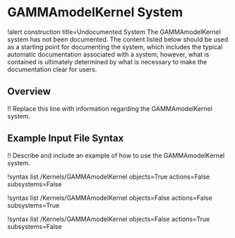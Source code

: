 # GAMMAmodelKernel System

!alert construction title=Undocumented System
The GAMMAmodelKernel system has not been documented. The content listed below should be used as a starting
point for documenting the system, which includes the typical automatic documentation associated with
a system; however, what is contained is ultimately determined by what is necessary to make the
documentation clear for users.

## Overview

!! Replace this line with information regarding the GAMMAmodelKernel system.

## Example Input File Syntax

!! Describe and include an example of how to use the GAMMAmodelKernel system.

!syntax list /Kernels/GAMMAmodelKernel objects=True actions=False subsystems=False

!syntax list /Kernels/GAMMAmodelKernel objects=False actions=False subsystems=True

!syntax list /Kernels/GAMMAmodelKernel objects=False actions=True subsystems=False
